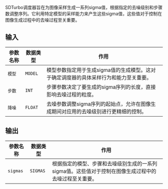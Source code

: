 
SDTurbo调度器旨在为图像采样生成一系列sigma值，根据指定的去噪级别和步骤数调整序列。它利用特定模型的采样能力来产生这些sigma值，这些值对于控制在图像生成过程中的去噪过程至关重要。

## 输入

| 参数名称   | 数据类型 | 作用                                                         |
|------------|----------|--------------------------------------------------------------|
| `模型`    | `MODEL`  | 模型参数指定用于生成sigma值的生成模型。这对于确定调度器的具体采样行为和能力至关重要。 |
| `步数`    | `INT`    | 步骤参数决定了要生成的sigma序列的长度，直接影响去噪过程的粒度。 |
| `降噪`  | `FLOAT`  | 去噪参数调整sigma序列的起始点，允许在图像生成期间对应用的去噪级别进行更精细的控制。 |

## 输出

| 参数名称 | 数据类型 | 作用                                                         |
|----------|----------|--------------------------------------------------------------|
| `sigmas` | `SIGMAS`| 根据指定的模型、步骤和去噪级别生成的一系列sigma值。这些值对于控制在图像生成过程中的去噪过程至关重要。 |
